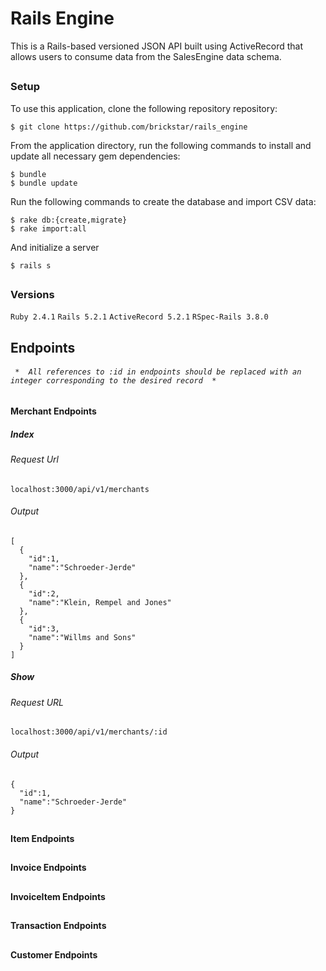 # Rails Engine

This is a Rails-based versioned JSON API built using ActiveRecord that allows users to consume data from the SalesEngine data schema.

##

### Setup
To use this application, clone the following repository repository:

```
$ git clone https://github.com/brickstar/rails_engine
```

From the application directory, run the following commands to install and update all necessary gem dependencies:

```
$ bundle
$ bundle update
```

Run the following commands to create the database and import CSV data:

```
$ rake db:{create,migrate}
$ rake import:all
```

And initialize a server

```
$ rails s
```

##
### Versions

``Ruby 2.4.1``
``Rails 5.2.1``
``ActiveRecord 5.2.1``
``RSpec-Rails 3.8.0``

##
## Endpoints

###### ``` *  All references to :id in endpoints should be replaced with an        integer corresponding to the desired record  *```
#### Merchant Endpoints

##### Index
###### Request Url
``localhost:3000/api/v1/merchants``
###### Output
```
[
  {
    "id":1,
    "name":"Schroeder-Jerde"
  },
  {
    "id":2,
    "name":"Klein, Rempel and Jones"
  },
  {
    "id":3,
    "name":"Willms and Sons"
  }
]
```
##### Show
###### Request URL
``localhost:3000/api/v1/merchants/:id``
###### Output
```
{
  "id":1,
  "name":"Schroeder-Jerde"
}
```
##
##
#### Item Endpoints
##
##
#### Invoice Endpoints
##
##
#### InvoiceItem Endpoints
##
##
#### Transaction Endpoints
##
##
#### Customer Endpoints
##
